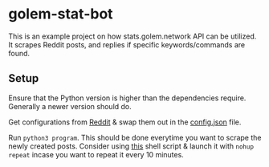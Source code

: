 # golem-stat-bot
This is an example project on how stats.golem.network API can be utilized. It scrapes Reddit posts, and replies if specific keywords/commands are found.

## Setup
Ensure that the Python version is higher than the dependencies require. Generally a newer version should do.

Get configurations from [Reddit](https://www.reddit.com/prefs/apps) & swap them out in the [config.json](https://github.com/figurestudios/golem-stat-bot/blob/main/config.json) file.

Run `python3 program`. This should be done everytime you want to scrape the newly created posts. Consider using [this](https://github.com/figurestudios/golem-stat-bot/blob/main/repeat.sh) shell script & launch it with `nohup repeat` incase you want to repeat it every 10 minutes.
